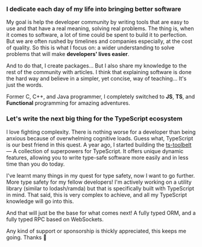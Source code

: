 ### I dedicate each day of my life into bringing better software

My goal is help the developer community by writing tools that are easy to use and that have a real meaning, solving real problems. The thing is, when it comes to software, a lot of time could be spent to build it to perfection. But we are often rushed by timelines and companies especially, at the cost of quality. So this is what I focus on: a wider understanding to solve problems that will make **developers' lives easier**.

And to do that, I create packages... But I also share my knowledge to the rest of the community with articles. I think that explaining software is done the hard way and believe in a simpler, yet concise, way of teaching... It's just the words.

Former C, C++, and Java programmer, I completely switched to **JS**, **TS**, and **Functional** programming for amazing adventures.

### Let's write the next big thing for the TypeScript ecosystem

I love fighting complexity. There is nothing worse for a developer than being anxious because of overwhelming cognitive loads. Guess what, TypeScript is our best friend in this quest. A year ago, I started building the [ts-toolbelt](https://github.com/millsp/ts-toolbelt) — A collection of superpowers for TypeScript. It offers unique dynamic features, allowing you to write type-safe software more easily and in less time than you do today.

I've learnt many things in my quest for type safety, now I want to go further. More type safety for my fellow developers! I'm actively working on a utility library (similar to lodash/ramda) but that is specifically built with TypeScript in mind. That said, this is very complex to achieve, and all my TypeScript knowledge will go into this.

And that will just be the base for what comes next! A fully typed ORM, and a fully typed RPC based on WebSockets.


Any kind of support or sponsorship is thickly appreciated, this keeps me going. Thanks :pray:
